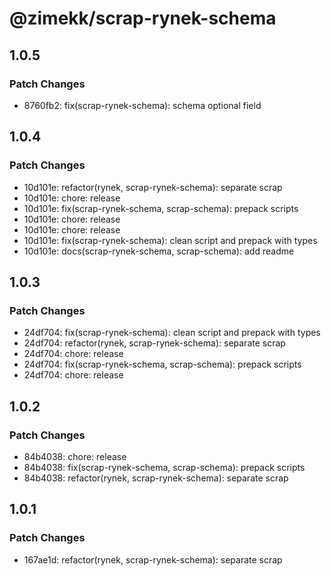 # @zimekk/scrap-rynek-schema

## 1.0.5

### Patch Changes

- 8760fb2: fix(scrap-rynek-schema): schema optional field

## 1.0.4

### Patch Changes

- 10d101e: refactor(rynek, scrap-rynek-schema): separate scrap
- 10d101e: chore: release
- 10d101e: fix(scrap-rynek-schema, scrap-schema): prepack scripts
- 10d101e: chore: release
- 10d101e: chore: release
- 10d101e: fix(scrap-rynek-schema): clean script and prepack with types
- 10d101e: docs(scrap-rynek-schema, scrap-schema): add readme

## 1.0.3

### Patch Changes

- 24df704: fix(scrap-rynek-schema): clean script and prepack with types
- 24df704: refactor(rynek, scrap-rynek-schema): separate scrap
- 24df704: chore: release
- 24df704: fix(scrap-rynek-schema, scrap-schema): prepack scripts
- 24df704: chore: release

## 1.0.2

### Patch Changes

- 84b4038: chore: release
- 84b4038: fix(scrap-rynek-schema, scrap-schema): prepack scripts
- 84b4038: refactor(rynek, scrap-rynek-schema): separate scrap

## 1.0.1

### Patch Changes

- 167ae1d: refactor(rynek, scrap-rynek-schema): separate scrap
